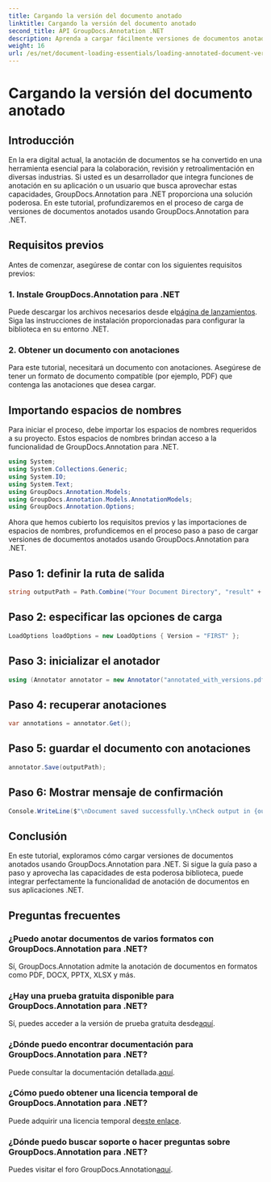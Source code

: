```yaml
---
title: Cargando la versión del documento anotado
linktitle: Cargando la versión del documento anotado
second_title: API GroupDocs.Annotation .NET
description: Aprenda a cargar fácilmente versiones de documentos anotados utilizando GroupDocs.Annotation para .NET. Simplifique los procesos de colaboración y revisión.
weight: 16
url: /es/net/document-loading-essentials/loading-annotated-document-version/
---
```


# Cargando la versión del documento anotado

## Introducción
En la era digital actual, la anotación de documentos se ha convertido en una herramienta esencial para la colaboración, revisión y retroalimentación en diversas industrias. Si usted es un desarrollador que integra funciones de anotación en su aplicación o un usuario que busca aprovechar estas capacidades, GroupDocs.Annotation para .NET proporciona una solución poderosa. En este tutorial, profundizaremos en el proceso de carga de versiones de documentos anotados usando GroupDocs.Annotation para .NET.
## Requisitos previos
Antes de comenzar, asegúrese de contar con los siguientes requisitos previos:
### 1. Instale GroupDocs.Annotation para .NET
 Puede descargar los archivos necesarios desde el[página de lanzamientos](https://releases.groupdocs.com/annotation/net/). Siga las instrucciones de instalación proporcionadas para configurar la biblioteca en su entorno .NET.
### 2. Obtener un documento con anotaciones
Para este tutorial, necesitará un documento con anotaciones. Asegúrese de tener un formato de documento compatible (por ejemplo, PDF) que contenga las anotaciones que desea cargar.

## Importando espacios de nombres
Para iniciar el proceso, debe importar los espacios de nombres requeridos a su proyecto. Estos espacios de nombres brindan acceso a la funcionalidad de GroupDocs.Annotation para .NET.

```csharp
using System;
using System.Collections.Generic;
using System.IO;
using System.Text;
using GroupDocs.Annotation.Models;
using GroupDocs.Annotation.Models.AnnotationModels;
using GroupDocs.Annotation.Options;
```


Ahora que hemos cubierto los requisitos previos y las importaciones de espacios de nombres, profundicemos en el proceso paso a paso de cargar versiones de documentos anotados usando GroupDocs.Annotation para .NET.
## Paso 1: definir la ruta de salida
```csharp
string outputPath = Path.Combine("Your Document Directory", "result" + Path.GetExtension("input.pdf"));
```
## Paso 2: especificar las opciones de carga
```csharp
LoadOptions loadOptions = new LoadOptions { Version = "FIRST" };
```
## Paso 3: inicializar el anotador
```csharp
using (Annotator annotator = new Annotator("annotated_with_versions.pdf", loadOptions))
```
## Paso 4: recuperar anotaciones
```csharp
var annotations = annotator.Get();
```
## Paso 5: guardar el documento con anotaciones
```csharp
annotator.Save(outputPath);
```
## Paso 6: Mostrar mensaje de confirmación
```csharp
Console.WriteLine($"\nDocument saved successfully.\nCheck output in {outputPath}.");
```

## Conclusión
En este tutorial, exploramos cómo cargar versiones de documentos anotados usando GroupDocs.Annotation para .NET. Si sigue la guía paso a paso y aprovecha las capacidades de esta poderosa biblioteca, puede integrar perfectamente la funcionalidad de anotación de documentos en sus aplicaciones .NET.
## Preguntas frecuentes
### ¿Puedo anotar documentos de varios formatos con GroupDocs.Annotation para .NET?
Sí, GroupDocs.Annotation admite la anotación de documentos en formatos como PDF, DOCX, PPTX, XLSX y más.
### ¿Hay una prueba gratuita disponible para GroupDocs.Annotation para .NET?
 Sí, puedes acceder a la versión de prueba gratuita desde[aquí](https://releases.groupdocs.com/).
### ¿Dónde puedo encontrar documentación para GroupDocs.Annotation para .NET?
 Puede consultar la documentación detallada.[aquí](https://tutorials.groupdocs.com/annotation/net/).
### ¿Cómo puedo obtener una licencia temporal de GroupDocs.Annotation para .NET?
 Puede adquirir una licencia temporal de[este enlace](https://purchase.groupdocs.com/temporary-license/).
### ¿Dónde puedo buscar soporte o hacer preguntas sobre GroupDocs.Annotation para .NET?
 Puedes visitar el foro GroupDocs.Annotation[aquí](https://forum.groupdocs.com/c/annotation/10).